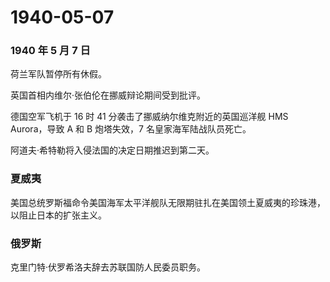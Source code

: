 # 1940-05-07

### 1940 年 5 月 7 日

荷兰军队暂停所有休假。

英国首相内维尔·张伯伦在挪威辩论期间受到批评。

德国空军飞机于 16 时 41 分袭击了挪威纳尔维克附近的英国巡洋舰 HMS
Aurora，导致 A 和 B 炮塔失效，7 名皇家海军陆战队员死亡。

阿道夫·希特勒将入侵法国的决定日期推迟到第二天。

### 夏威夷

美国总统罗斯福命令美国海军太平洋舰队无限期驻扎在美国领土夏威夷的珍珠港，以阻止日本的扩张主义。

### 俄罗斯

克里门特·伏罗希洛夫辞去苏联国防人民委员职务。